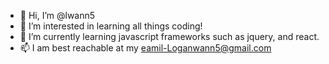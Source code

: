 - 👋 Hi, I’m @lwann5
- 👀 I’m interested in learning all things coding!
- 🌱 I’m currently learning javascript frameworks such as jquery, and react.
- 📫 I am best reachable at my eamil-Loganwann5@gmail.com

<!---
lwann5/lwann5 is a ✨ special ✨ repository because its `README.md` (this file) appears on your GitHub profile.
You can click the Preview link to take a look at your changes.
--->
